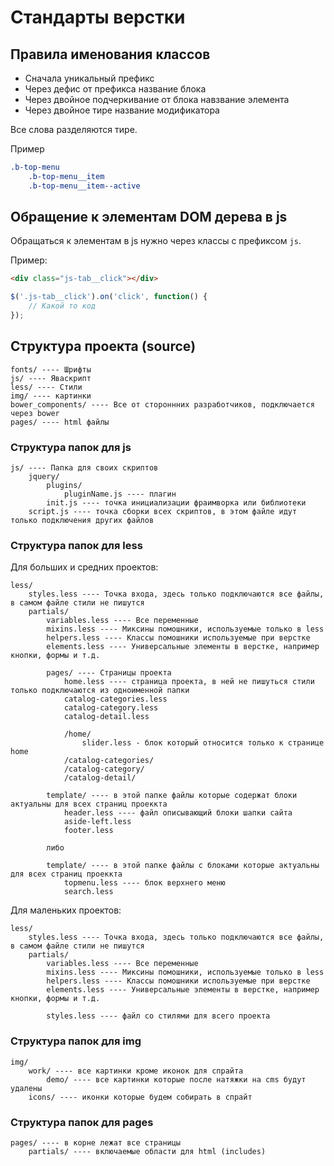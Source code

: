 # Стандарты верстки

## Правила именования классов

- Сначала уникальный префикс
- Через дефис от префикса название блока
- Через двойное подчеркивание от блока навзвание элемента
- Через двойное тире название модификатора

Все слова разделяются тире. 

Пример

```css
.b-top-menu
    .b-top-menu__item
    .b-top-menu__item--active
```

## Обращение к элементам DOM дерева в js

Обращаться к элементам в js нужно через классы с префиксом `js`. 

Пример:

```html
<div class="js-tab__click"></div>
```

```javascript
$('.js-tab__click').on('click', function() {
	// Какой то код
});
```

## Структура проекта (source)

```
fonts/ ---- Шрифты
js/ ---- Яваскрипт
less/ ---- Стили
img/ ---- картинки
bower_components/ ---- Все от стороннних разработчиков, подключается через bower
pages/ ---- html файлы
```

### Структура папок для js

```
js/ ---- Папка для своих скриптов
	jquery/
		plugins/
			pluginName.js ---- плагин
		init.js ---- точка инициализации фраимворка или библиотеки
	script.js ---- точка сборки всех скриптов, в этом файле идут только подключения других файлов
```
	
### Структура папок для less

Для больших и средних проектов:

```  
less/
    styles.less ---- Точка входа, здесь только подключаются все файлы, в самом файле стили не пишутся
    partials/
        variables.less ---- Все переменные
        mixins.less ---- Миксины помошники, используемые только в less
        helpers.less ---- Классы помошники используемые при верстке
        elements.less ---- Универсальные элементы в верстке, например кнопки, формы и т.д.
        
        pages/ ---- Страницы проекта
            home.less ---- страница проекта, в ней не пишуться стили только подключаются из одноименной папки
            catalog-categories.less
            catalog-category.less
            catalog-detail.less
            
            /home/
                slider.less - блок который относится только к странице home
            /catalog-categories/
            /catalog-category/
            /catalog-detail/
            
        template/ ---- в этой папке файлы которые содержат блоки актуальны для всех страниц проеккта
            header.less ---- файл описывающий блоки шапки сайта
            aside-left.less
            footer.less
            
        либо
            
		template/ ---- в этой папке файлы с блоками которые актуальны для всех страниц проеккта
			topmenu.less ---- блок верхнего меню
			search.less
```

Для маленьких проектов:

```  
less/
    styles.less ---- Точка входа, здесь только подключаются все файлы, в самом файле стили не пишутся
    partials/
        variables.less ---- Все переменные
        mixins.less ---- Миксины помошники, используемые только в less
        helpers.less ---- Классы помошники используемые при верстке
        elements.less ---- Универсальные элементы в верстке, например кнопки, формы и т.д.
        
        styles.less ---- файл со стилями для всего проекта
```

### Структура папок для img

```
img/
	work/ ---- все картинки кроме иконок для спрайта
		demo/ ---- все картинки которые после натяжки на cms будут удалены
	icons/ ---- иконки которые будем собирать в спрайт
```

### Структура папок для pages

```
pages/ ---- в корне лежат все страницы
	partials/ ---- включаемые области для html (includes)
```